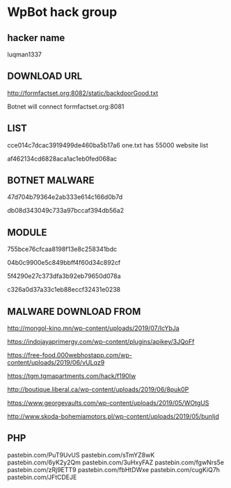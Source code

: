 # WpBot hack group

## hacker name 

luqman1337

## DOWNLOAD URL

http://formfactset.org:8082/static/backdoorGood.txt

Botnet will connect formfactset.org:8081


## LIST

cce014c7dcac3919499de460ba5b17a6   one.txt has 55000 website list

af462134cd6828aca1ac1eb0fed068ac




## BOTNET MALWARE

47d704b79364e2ab333e614c166d0b7d

db08d343049c733a97bccaf394db56a2

## MODULE

755bce76cfcaa8198f13e8c258341bdc

04b0c9900e5c849bbff4f60d34c892cf

5f4290e27c373dfa3b92eb79650d078a

c326a0d37a33c1eb88eccf32431e0238


## MALWARE DOWNLOAD FROM

http://mongol-kino.mn/wp-content/uploads/2019/07/IcYbJa

https://indojayaprimergy.com/wp-content/plugins/apikey/3JQoFf

https://free-food.000webhostapp.com/wp-content/uploads/2019/06/vULqz9

https://tgm.tgmapartments.com/hack/f190Iw

http://boutique.liberal.ca/wp-content/uploads/2019/06/8puk0P

https://www.georgevaults.com/wp-content/uploads/2019/05/WOtgUS

http://www.skoda-bohemiamotors.pl/wp-content/uploads/2019/05/bunIjd

## PHP

pastebin.com/PuT9UvUS
pastebin.com/sTmYZ8wK
pastebin.com/6yK2y2Qm
pastebin.com/3uHxyFAZ
pastebin.com/fgwNrs5e
pastebin.com/zRj9ETT9
pastebin.com/fbHtDWxe
pastebin.com/cugKiQ7h
pastebin.com/JFtCDEJE
